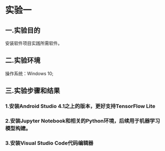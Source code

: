 #                                                                   实验一
## 一.实验目的
安装软件项目实践所需软件。
## 二.实验环境
操作系统：Windows 10;
## 三.实验步骤和结果
### 1.安装Android Studio 4.1之上的版本，更好支持TensorFlow Lite
### 2.安装Jupyter Notebook和相关的Python环境，后续用于机器学习模型构建。
### 3.安装Visual Studio Code代码编辑器
